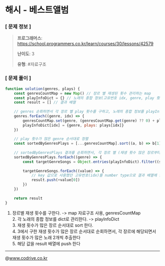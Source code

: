 # 해시 -  베스트앨범

### [ 문제 정보 ]
> **프로그래머스**: https://school.programmers.co.kr/learn/courses/30/lessons/42579
> 
> **난이도**: 3
>
> **유형**: #자료구조


### [ 문제 풀이 ]
```JavaScript
function solution(genres, plays) {
    const genresCountMap = new Map() // 장르 별 재생된 횟수 관리하는 map
    const playInfoDict = {} // 노래의 종합 정보(고유번호 idx, genre, play 횟수) 관리하는 dict
    const result = [] // 결과 배열
    
    // genres 순회하면서 각 장르 별 play 횟수를 구하고, 노래의 종합 정보를 playInfoDict에 추가
    genres.forEach((genre, idx) => {
        genresCountMap.set(genre, (genresCountMap.get(genre) ?? 0) + plays[idx])
        playInfoDict[idx] = {genre, plays: plays[idx]}
    })
    
    // play 횟수가 많은 genre 순서대로 정렬
    const sortedByGenresPlays = [...genresCountMap].sort((a, b) => b[1] - a[1]).map((value) => value[0])
    
    // sortedByGenresPlays 결과를 순회하면서, 각 장르 별 (재생 횟수 많은 장르부터) 재생 횟수가 많은 노래 2개씩 추출하여, result 배열에 push
    sortedByGenresPlays.forEach((genre) => {
        const targetGenreSongs = Object.entries(playInfoDict).filter((song) => song[1].genre === genre).sort((a, b) => b[1].plays - a[1].plays).slice(0, 2)
        
        targetGenreSongs.forEach((value) => {
            // key 값으로 사용했던 고유번호(idx)를 number type으로 결과 배열에 담기 위한 로직 사용
            result.push(+value[0])
        })
    })
    
    return result
}
```
1. 장르별 재생 횟수를 구한다. -> map 자료구조 사용, genresCountMap<br>2. 각 노래의 종합 정보를 dict로 관리한다. -> playInfoDict<br>3. 재생 횟수가 많은 장르 순서대로 sort 한다.<br>4. 3에서 구한 재생 횟수가 많은 장르 순서대로 순회하면서, 각 장르에 해당되면서 재생 횟수가 많은 노래 2개씩 추출한다<br>5. 해당 값을 result 배열에 push 한다


---
@www.codrive.co.kr